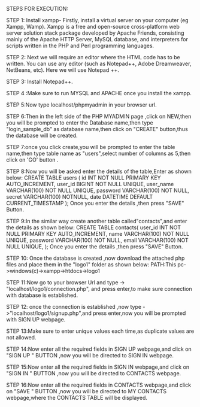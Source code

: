 STEPS FOR EXECUTION:

STEP  1: Install xampp- Firstly, install a virtual server on your computer (eg Xampp, Wamp).
 Xampp is a free and open-source cross-platform web server solution stack package developed by Apache Friends, consisting mainly of the Apache HTTP Server, MySQL database, and    interpreters for scripts written in the PHP and Perl programming languages. 

STEP  2: Next we will require an editor where the HTML code has to be written. You can use any editor (such as Notepad++, Adobe Dreamweaver, NetBeans, etc). Here we will use Notepad ++.

STEP 3: Install Notepad++. 

STEP 4 :Make sure to run MYSQL and APACHE once you install the xampp.

STEP 5:Now type localhost/phpmyadmin in your browser url.

STEP 6:Then in the left side of the PHP MYADMIN page ,click on NEW,then you will be prompted to enter the Database name,then type "login_sample_db" as database name,then click on "CREATE" button,thus the database will be created.

STEP 7:once you click create,you will be prompted to  enter the table name,then type table name  as "users",select number of columns as 5,then click on 'GO' button .

STEP 8:Now you will be asked enter the details of the table,Enter as shown below:
CREATE TABLE users (
    id INT NOT NULL PRIMARY KEY AUTO_INCREMENT,
    user_id BIGINT NOT NULL UNIQUE,
    user_name VARCHAR(100) NOT NULL UNIQUE,
    password VARCHAR(100) NOT NULL,
    secret  VARCHAR(100) NOTNULL,
    date DATETIME DEFAULT CURRENT_TIMESTAMP
);
Once you enter the details ,then press "SAVE" Button.

STEP 9:In the similar way create another table called"contacts",and enter the details as shown  below:
CREATE TABLE contacts(
   user_id INT NOT NULL PRIMARY KEY AUTO_INCREMENT,
   name VARCHAR(100) NOT NULL UNIQUE,
   password VARCHAR(100) NOT NULL,
   email VARCHAR(100) NOT NULL UNIQUE,
);
Once you enter the details ,then press "SAVE" Button.

STEP 10: Once the database is created ,now download the attached php files and place them in the "logo1" folder as shown below:
                          PATH:This pc->windows(c)->xampp->htdocs->logo1
                          
STEP 11:Now go to your browser Url and type -> "localhost/logo1/connection.php", and press enter,to make sure connection with database is established.

STEP 12: once the connection is established ,now type ->"localhost/logo1/signup.php",and press enter,now you will be prompted with SIGN UP webpage.

STEP 13:Make sure to enter unique values each time,as duplicate values are not allowed.

STEP 14:Now enter all the required fields in  SIGN UP webpage,and click on "SIGN UP " BUTTON ,now you will be directed to SIGN IN webpage.

STEP 15:Now enter all the required fields in  SIGN IN webpage,and click on "SIGN IN " BUTTON ,now you will be directed to CONTACTS webpage.

STEP 16:Now enter all the required fields in  CONTACTS webpage,and click on "SAVE " BUTTON ,now you will be directed to MY CONTACTS webpage,where the CONTACTS TABLE will be displayed.
